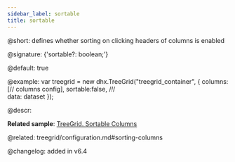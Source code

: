 ```yaml
---
sidebar_label: sortable
title: sortable
---          
```


@short: defines whether sorting on clicking headers of columns is enabled

@signature: {'sortable?: boolean;'}

@default: true

@example: 
var treegrid = new dhx.TreeGrid("treegrid_container", {
    columns: [// columns config],
    sortable:false, /*!*/  
    data: dataset
});



@descr: 

**Related sample**: [TreeGrid. Sortable Columns](https://snippet.dhtmlx.com/r4xfph82)

@related: treegrid/configuration.md#sorting-columns


@changelog: added in v6.4